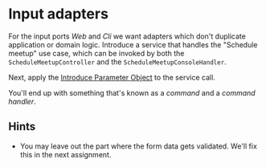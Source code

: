 # Input adapters

For the input ports *Web* and *Cli* we want adapters which don't duplicate application or domain logic. Introduce a service that handles the "Schedule meetup" use case, which can be invoked by both the `ScheduleMeetupController` and the `ScheduleMeetupConsoleHandler`.

Next, apply the [Introduce Parameter Object](http://refactoring.com/catalog/introduceParameterObject.html) to the service call.

You'll end up with something that's known as a *command* and a *command handler*.

## Hints

- You may leave out the part where the form data gets validated. We'll fix this in the next assignment.
